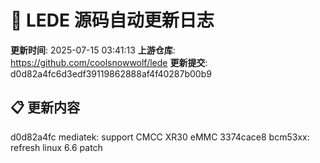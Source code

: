 # 🔄 LEDE 源码自动更新日志

**更新时间**: 2025-07-15 03:41:13
**上游仓库**: https://github.com/coolsnowwolf/lede
**更新提交**: d0d82a4fc6d3edf39119862888af4f40287b00b9

## 📋 更新内容
d0d82a4fc mediatek: support CMCC XR30 eMMC
3374cace8 bcm53xx: refresh linux 6.6 patch
